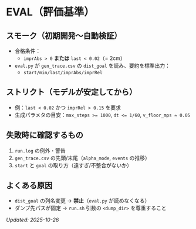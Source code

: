 # EVAL（評価基準）

## スモーク（初期開発〜自動検証）
- 合格条件：
  - `imprAbs > 0` **または** `last < 0.02`（= 2cm）
- `eval.py` が `gen_trace.csv` の `dist_goal` を読み、要約を標準出力：
  - `start/min/last/imprAbs/imprRel`

## ストリクト（モデルが安定してから）
- 例：`last < 0.02` かつ `imprRel > 0.15` を要求
- 生成パラメタの目安：`max_steps >= 1000`, `dt <= 1/60`, `v_floor_mps ≈ 0.05`

## 失敗時に確認するもの
1. `run.log` の例外・警告
2. `gen_trace.csv` の先頭/末尾（`alpha_mode`, `events` の推移）
3. `start` と `goal` の取り方（遠すぎ/不整合がないか）

## よくある原因
- `dist_goal` の列名変更 → **禁止**（`eval.py` が読めなくなる）
- ダンプ先パスが固定 → `run.sh` 引数の `<dump_dir>` を尊重すること

_Updated: 2025-10-26_

